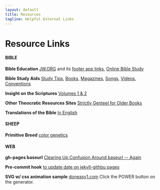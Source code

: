 ```yaml
---
layout: default
title: Resources
tagline: Helpful External Links
---
```


# Resource Links
#### BIBLE
**Bible Education**
[JW.ORG](https://jw.org/) and its [footer app links](https://jw.org/#footer), [Online Bible Study](https://www.jw.org/en/bible-teachings/online-lessons/)

**Bible Study Aids**
[Study Tips](https://www.keepandshare.com/doc/8256091/make-your-bible-study-more-effective?ifr=y), [Books](https://wol.jw.org/en/wol/library/r1/lp-e/all-publications/books), [Magazines](https://www.jw.org/en/library/magazines/), [Songs](https://www.jw.org/en/library/music-songs/), [Videos](https://www.jw.org/en/library/videos/#en/home), [Conventions](https://www.jw.org/en/jehovahs-witnesses/conventions/)

**Insight on the Scriptures**
[Volumes 1 & 2](https://wol.jw.org/en/wol/library/r1/lp-e/all-publications/insight)

**Other Theocratic Resources Sites**
[Strictly Genteel for Older Books](http://www.strictlygenteel.co.uk/index.html)

**Translations of the Bible**
[In English](https://wol.jw.org/en/wol/bibles/r1/lp-e)

#### SHEEP
**Primitive Breed**
[color genetics](https://www.icelandicsheep.com/resources/articles/color-genetics-in-icelandic-sheep/)
#### WEB
**gh-pages baseurl**
[Clearing Up Confusion Around baseurl -- Again](https://byparker.com/blog/2014/clearing-up-confusion-around-baseurl/)

**Pre-commit hook**
[to update date on jekyll-githbu pages](https://stackoverflow.com/questions/14978474/)

**SVG w/ css animation sample**
[doneasy1.com](https://www.doneasy1.com) Click the POWER button on the generator.
